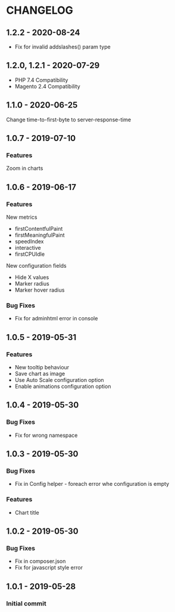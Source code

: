 # CHANGELOG

<a name="1.2.2"></a>
## 1.2.2 - 2020-08-24
- Fix for invalid addslashes() param type

<a name="1.2.1"></a>
<a name="1.2.0"></a>
## 1.2.0, 1.2.1 - 2020-07-29
- PHP 7.4 Compatibility
- Magento 2.4 Compatibility

<a name="1.1.0"></a>
## 1.1.0 - 2020-06-25
Change time-to-first-byte to server-response-time 

<a name="1.0.7"></a>
## 1.0.7 - 2019-07-10

### Features
Zoom in charts

<a name="1.0.6"></a>
## 1.0.6 - 2019-06-17

### Features
New metrics
- firstContentfulPaint
- firstMeaningfulPaint
- speedIndex
- interactive
- firstCPUIdle

New configuration fields
- Hide X values
- Marker radius
- Marker hover radius


### Bug Fixes
- Fix for adminhtml error in console

<a name="1.0.5"></a>
## 1.0.5 - 2019-05-31

### Features
- New tooltip behaviour
- Save chart as image
- Use Auto Scale configuration option
- Enable animations configuration option

<a name="1.0.4"></a>
## 1.0.4 - 2019-05-30
### Bug Fixes
- Fix for wrong namespace

<a name="1.0.3"></a>
## 1.0.3 - 2019-05-30
### Bug Fixes
- Fix in Config helper - foreach error whe configuration is empty

### Features
- Chart title

<a name="1.0.2"></a>
## 1.0.2 - 2019-05-30
### Bug Fixes
- Fix in composer.json
- Fix for javascript style error

<a name="1.0.1"></a>
## 1.0.1 - 2019-05-28
### Initial commit
